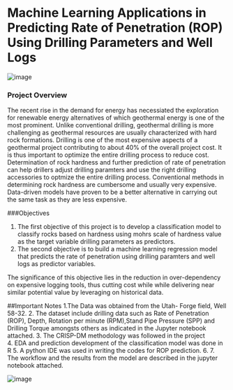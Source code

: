 # Machine Learning Applications in Predicting Rate of Penetration (ROP) Using Drilling Parameters and Well Logs



![image](https://user-images.githubusercontent.com/96665362/211139280-18ed691d-418d-4bb0-a1d2-f876362ae2cc.png)


### Project Overview
The recent rise in the demand for energy has necessiated the exploration for renewable energy alternatives of which geothermal energy is one of the most prominent. 
Unlike conventional drilling, geothermal drilling is more challenging as geothermal resources are usually characterized with hard rock formations. Drilling is one of the most expensive aspects of a geothermal project contributing to about 40% of the overall project cost. It is thus important to optimize the entire drilling process to reduce cost. Determination of rock hardness and further prediction of rate of penetration can help drillers adjust drilling paramters and use the right drilling accessories to optmize the entire drilling process. Conventional methods in determining rock hardness are cumbersome and usually very expensive. Data-driven models have proven to be a better alternative in carrying out the same task as they are less expensive. 


###Objectives

1. The first objective of this project is to develop a classification model to classify rocks based on hardness using mohrs scale of hardness value as the target variable drilling parameters as predictors. 
2. The second objective is to build a machine learning regression model that predicts the rate of penetration using drilling paramters and well logs as predictor variables. 

The significance of this objective lies in the reduction in over-dependency on expensive logging tools, thus cutting cost while while delivering near similar potential value by leveraging on historical data. 

##Important Notes
1.The Data was obtained from the Utah- Forge field, Well 58-32.
2. The dataset include drilling data such as Rate of Penetration (ROP), Depth, Rotation per minute (RPM),Stand Pipe Pressure (SPP) and Drilling Torque amongsts others as indicated in the Jupyter notebook attached. 
3. The CRISP-DM methodology was followed in the project  
4. EDA and prediction development of the classification model was done in R
5. A python IDE was used in writing the codes for ROP prediction. 
6.
7. The workflow and the results from the model are described in the jupyter notebook attached. 

![image](https://user-images.githubusercontent.com/96665362/211139690-68f8cab6-dde5-42bc-a588-5dc0694131b2.png)


